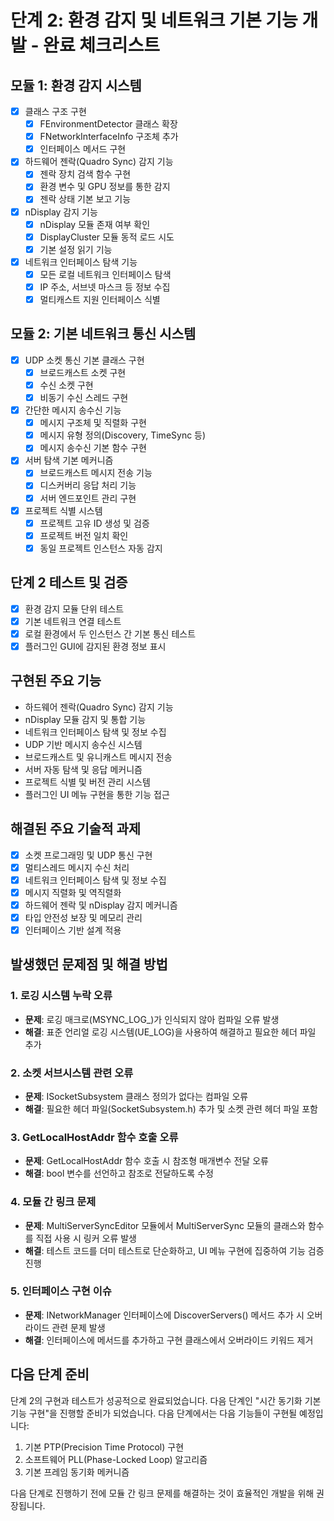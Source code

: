 # 단계 2: 환경 감지 및 네트워크 기본 기능 개발 - 완료 체크리스트

## 모듈 1: 환경 감지 시스템
- [x] 클래스 구조 구현
  - [x] FEnvironmentDetector 클래스 확장
  - [x] FNetworkInterfaceInfo 구조체 추가
  - [x] 인터페이스 메서드 구현
- [x] 하드웨어 젠락(Quadro Sync) 감지 기능
  - [x] 젠락 장치 검색 함수 구현
  - [x] 환경 변수 및 GPU 정보를 통한 감지
  - [x] 젠락 상태 기본 보고 기능
- [x] nDisplay 감지 기능
  - [x] nDisplay 모듈 존재 여부 확인
  - [x] DisplayCluster 모듈 동적 로드 시도
  - [x] 기본 설정 읽기 기능
- [x] 네트워크 인터페이스 탐색 기능
  - [x] 모든 로컬 네트워크 인터페이스 탐색
  - [x] IP 주소, 서브넷 마스크 등 정보 수집
  - [x] 멀티캐스트 지원 인터페이스 식별

## 모듈 2: 기본 네트워크 통신 시스템
- [x] UDP 소켓 통신 기본 클래스 구현
  - [x] 브로드캐스트 소켓 구현
  - [x] 수신 소켓 구현
  - [x] 비동기 수신 스레드 구현
- [x] 간단한 메시지 송수신 기능
  - [x] 메시지 구조체 및 직렬화 구현
  - [x] 메시지 유형 정의(Discovery, TimeSync 등)
  - [x] 메시지 송수신 기본 함수 구현
- [x] 서버 탐색 기본 메커니즘
  - [x] 브로드캐스트 메시지 전송 기능
  - [x] 디스커버리 응답 처리 기능
  - [x] 서버 엔드포인트 관리 구현
- [x] 프로젝트 식별 시스템
  - [x] 프로젝트 고유 ID 생성 및 검증
  - [x] 프로젝트 버전 일치 확인
  - [x] 동일 프로젝트 인스턴스 자동 감지

## 단계 2 테스트 및 검증
- [x] 환경 감지 모듈 단위 테스트
- [x] 기본 네트워크 연결 테스트
- [x] 로컬 환경에서 두 인스턴스 간 기본 통신 테스트
- [x] 플러그인 GUI에 감지된 환경 정보 표시

## 구현된 주요 기능
- 하드웨어 젠락(Quadro Sync) 감지 기능
- nDisplay 모듈 감지 및 통합 기능
- 네트워크 인터페이스 탐색 및 정보 수집
- UDP 기반 메시지 송수신 시스템
- 브로드캐스트 및 유니캐스트 메시지 전송
- 서버 자동 탐색 및 응답 메커니즘
- 프로젝트 식별 및 버전 관리 시스템
- 플러그인 UI 메뉴 구현을 통한 기능 접근

## 해결된 주요 기술적 과제
- [x] 소켓 프로그래밍 및 UDP 통신 구현
- [x] 멀티스레드 메시지 수신 처리
- [x] 네트워크 인터페이스 탐색 및 정보 수집
- [x] 메시지 직렬화 및 역직렬화
- [x] 하드웨어 젠락 및 nDisplay 감지 메커니즘
- [x] 타입 안전성 보장 및 메모리 관리
- [x] 인터페이스 기반 설계 적용

## 발생했던 문제점 및 해결 방법

### 1. 로깅 시스템 누락 오류
- **문제**: 로깅 매크로(MSYNC_LOG_)가 인식되지 않아 컴파일 오류 발생
- **해결**: 표준 언리얼 로깅 시스템(UE_LOG)을 사용하여 해결하고 필요한 헤더 파일 추가

### 2. 소켓 서브시스템 관련 오류
- **문제**: ISocketSubsystem 클래스 정의가 없다는 컴파일 오류
- **해결**: 필요한 헤더 파일(SocketSubsystem.h) 추가 및 소켓 관련 헤더 파일 포함

### 3. GetLocalHostAddr 함수 호출 오류
- **문제**: GetLocalHostAddr 함수 호출 시 참조형 매개변수 전달 오류
- **해결**: bool 변수를 선언하고 참조로 전달하도록 수정

### 4. 모듈 간 링크 문제
- **문제**: MultiServerSyncEditor 모듈에서 MultiServerSync 모듈의 클래스와 함수를 직접 사용 시 링커 오류 발생
- **해결**: 테스트 코드를 더미 테스트로 단순화하고, UI 메뉴 구현에 집중하여 기능 검증 진행

### 5. 인터페이스 구현 이슈
- **문제**: INetworkManager 인터페이스에 DiscoverServers() 메서드 추가 시 오버라이드 관련 문제 발생
- **해결**: 인터페이스에 메서드를 추가하고 구현 클래스에서 오버라이드 키워드 제거

## 다음 단계 준비
단계 2의 구현과 테스트가 성공적으로 완료되었습니다. 다음 단계인 "시간 동기화 기본 기능 구현"을 진행할 준비가 되었습니다. 다음 단계에서는 다음 기능들이 구현될 예정입니다:

1. 기본 PTP(Precision Time Protocol) 구현
2. 소프트웨어 PLL(Phase-Locked Loop) 알고리즘
3. 기본 프레임 동기화 메커니즘

다음 단계로 진행하기 전에 모듈 간 링크 문제를 해결하는 것이 효율적인 개발을 위해 권장됩니다.